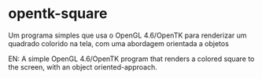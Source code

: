 # opentk-square

Um programa simples que usa o OpenGL 4.6/OpenTK para renderizar um quadrado colorido na tela, com uma abordagem orientada a objetos

EN: A simple OpenGL 4.6/OpenTK program that renders a colored square to the screen, with an object oriented-approach.
